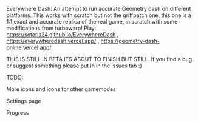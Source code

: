 Everywhere Dash:
An attempt to run accurate Geometry dash on different platforms.
This works with scratch but not the griffpatch one, this one is a 1:1 exact and accurate replica of the real game, in scratch with some modifications from turbowarp!
Play: https://soteris24.github.io/EverywhereDash , https://everywheredash.vercel.app/ , https://geometry-dash-online.vercel.app/

THIS IS STILL IN BETA ITS ABOUT TO FINISH BUT STILL. If you find a bug or suggest something please put in in the issues tab :)

TODO:


More icons and icons for other gamemodes

Settings page 

Progress 
